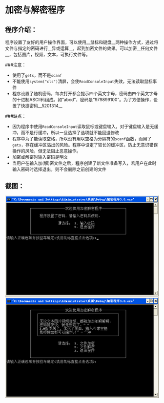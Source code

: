加密与解密程序
========

程序介绍：
--------
程序设置了友好的用户操作界面，可以使用__鼠标和键盘__两种操作方式，通过将文件与指定的密码进行__异或运算__，起到加密文件的效果。可以加密__任何文件__，包括图片，视频，文本，可执行文件等。

###注意：
* 使用了`gets`，而不是`scanf`
* 不能使用`system("cls")`清屏，会使`ReadConsoleInput`失效，无法读取鼠标事件
* 程序设置了随机密码，每次打开都会提示四个英文字母，密码由四个英文字母的十进制ASCII码组成。如“abcd”，密码是“979899100”。为了方便操作，设置了快捷密码__5201314__

###缺点：
* 因为程序中使用`ReadConsoleInput`读取鼠标或键盘输入，对于键盘输入是无缓冲，而不是行缓冲，所以一旦选择了选项就不能回退修改
* 程序中为了能读取空格，所以没有用以空格为分隔符的`scanf`函数，而用了`gets`，存在缓冲区溢出的风险。程序中设定了较长的缓冲区，防止无意识错误操作的风险，但无法阻止恶意操作。
* 加密或解密时输入密码是明文
* 当用户在输入加(解)密文件之后，程序创建了新文件准备写入，若用户在此时输入密码时选择退出，则不会删除之前创建的文件

截图：
--------
![](https://github.com/TianLanhe/Encrypt/raw/master/screenshot.png)
![](https://github.com/TianLanhe/Encrypt/raw/master/screenshot2.png)
